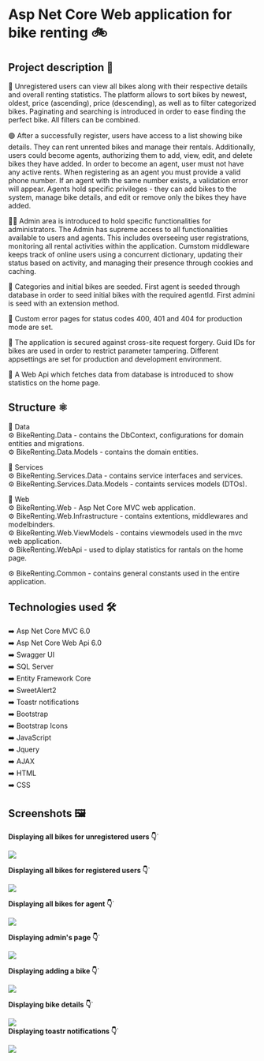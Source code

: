 # Asp Net Core Web application for bike renting :bike:

## Project description :open_book:

:man: Unregistered users can view all bikes along with their respective details and overall renting statistics.
The platform allows to sort bikes by newest, oldest, price (ascending), price (descending), as well as to filter  categorized bikes. Paginating and searching is introduced in order to ease finding the perfect bike.
All filters can be combined.

:green_circle: After a successfully register, users have access to a list showing bike details. They can rent unrented bikes and manage their rentals. 
Additionally, users could become agents, authorizing them to add, view, edit, and delete bikes they have added.
In order to become an agent, user must not have any active rents. 
When registering as an agent you must provide a valid phone number. If an agent with the same number exists, a validation error will appear. Agents hold specific privileges - they can add bikes to the system, manage bike details, and edit or remove only the bikes they have added. 

:technologist: Admin area is introduced to hold specific functionalities for administrators.
The Admin has supreme access to all functionalities available to users and agents. This includes overseeing user registrations, monitoring all rental activities within the application.
Cumstom middleware keeps track of online users using a concurrent dictionary, updating their status based on activity, and managing their presence through cookies and caching.

:scroll: Categories and initial bikes are seeded.
First agent is seeded through database in order to seed initial bikes with the required agentId.
First admini is seed with an extension method.

:slightly_smiling_face: Custom error pages for status codes  400, 401 and 404 for production mode are set.

:cop: The application is secured against cross-site request forgery.
Guid IDs for bikes are used in order to restrict parameter tampering.
Different appsettings are set for production and development environment.


:1234: A Web Api which fetches data from database is introduced to show statistics on the home page. 


##  Structure :atom_symbol:

:file_folder: Data  
:gear: BikeRenting.Data - contains the DbContext, configurations for domain entities and migrations.  
:gear: BikeRenting.Data.Models - contains the domain entities.  

:file_folder: Services  
:gear: BikeRenting.Services.Data - contains service interfaces and services.  
:gear: BikeRenting.Services.Data.Models - containts services models (DTOs).  

:file_folder: Web  
:gear: BikeRenting.Web - Asp Net Core MVC web application.   
:gear: BikeRenting.Web.Infrastructure - contains extentions, middlewares and modelbinders.  
:gear: BikeRenting.Web.ViewModels - contains viewmodels used in the mvc web application.  
:gear: BikeRenting.WebApi - used to diplay statistics for rantals on the home page.  

:gear: BikeRenting.Common - contains general constants used in the entire application.

## Technologies used :hammer_and_wrench:  
:arrow_right:  Asp Net Core MVC 6.0  
:arrow_right: Asp Net Core Web Api 6.0  
:arrow_right: Swagger UI  
:arrow_right: SQL Server  
➡️ Entity Framework Core  
:arrow_right: SweetAlert2  
:arrow_right: Toastr notifications  
:arrow_right: Bootstrap  
:arrow_right: Bootstrap Icons  
:arrow_right: JavaScript  
:arrow_right: Jquery  
:arrow_right: AJAX  
:arrow_right: HTML  
:arrow_right: CSS  

## Screenshots :framed_picture:  


**Displaying all bikes for unregistered users :point_down:**`  
  
![](https://i.ibb.co/w726dfW/view-Unregistered.jpg)  
  
**Displaying all bikes for registered users :point_down:**`
  
![](https://i.ibb.co/X8qVxcd/view-Registered.jpg)  
  

**Displaying all bikes for agent :point_down:**`  

  ![](https://i.ibb.co/pP0JdTT/view-Agent.jpg)  
  
**Displaying admin's page :point_down:**`  
  
![](https://i.ibb.co/4ZRh8VY/Admin-View.jpg)  

**Displaying adding a bike :point_down:**`  

  ![](https://i.ibb.co/KGcwv4V/add-bike.jpg)  

**Displaying bike details :point_down:**` 

  ![](https://i.ibb.co/8gBWVrV/bike-details-page.jpg)  
**Displaying toastr notifications :point_down:**`  
  
![](https://i.ibb.co/48284PD/toastr1.jpg)  


